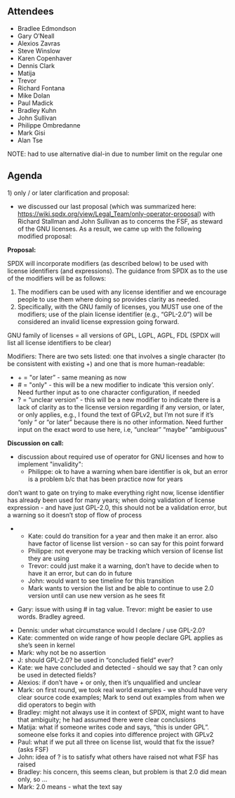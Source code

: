 ## Attendees

  - Bradlee Edmondson
  - Gary O’Neall
  - Alexios Zavras
  - Steve Winslow
  - Karen Copenhaver
  - Dennis Clark
  - Matija
  - Trevor
  - Richard Fontana
  - Mike Dolan
  - Paul Madick
  - Bradley Kuhn
  - John Sullivan
  - Philippe Ombredanne
  - Mark Gisi
  - Alan Tse

NOTE: had to use alternative dial-in due to number limit on the regular
one

## Agenda

1\) only / or later clarification and proposal:

  - we discussed our last proposal (which was summarized here:
    <https://wiki.spdx.org/view/Legal_Team/only-operator-proposal>) with
    Richard Stallman and John Sullivan as to concerns the FSF, as
    steward of the GNU licenses. As a result, we came up with the
    following modified proposal:

**Proposal:**

SPDX will incorporate modifiers (as described below) to be used with
license identifiers (and expressions). The guidance from SPDX as to the
use of the modifiers will be as follows:

1.  The modifiers can be used with any license identifier and we
    encourage people to use them where doing so provides clarity as
    needed.
2.  Specifically, with the GNU family of licenses, you MUST use one of
    the modifiers; use of the plain license identifier (e.g., “GPL-2.0”)
    will be considered an invalid license expression going forward.

GNU family of licenses = all versions of GPL, LGPL, AGPL, FDL (SPDX will
list all license identifiers to be clear)

Modifiers: There are two sets listed: one that involves a single
character (to be consistent with existing +) and one that is more
human-readable:

  - \+ = "or later” - same meaning as now
  - \# = "only" - this will be a new modifier to indicate ‘this version
    only’. Need further input as to one character configuration, if
    needed
  - ? = “unclear version” - this will be a new modifier to indicate
    there is a lack of clarity as to the license version regarding if
    any version, or later, or only applies, e.g., I found the text of
    GPLv2, but I’m not sure if it’s “only “ or “or later” because there
    is no other information. Need further input on the exact word to use
    here, i.e, “unclear” “maybe” “ambiguous"

**Discussion on call:**

  - discussion about required use of operator for GNU licenses and how
    to implement "invalidity":
      - Philippe: ok to have a warning when bare identifier is ok, but
        an error is a problem b/c that has been practice now for years

don’t want to gate on trying to make everything right now, license
identifier has already been used for many years; when doing validation
of license expression - and have just GPL-2.0, this should not be a
validation error, but a warning so it doesn’t stop of flow of process

  -   - Kate: could do transition for a year and then make it an error.
        also have factor of license list version - so can say for this
        point forward
      - Philippe: not everyone may be tracking which version of license
        list they are using
      - Trevor: could just make it a warning, don’t have to decide when
        to have it an error, but can do in future
      - John: would want to see timeline for this transition
      - Mark wants to version the list and be able to continue to use
        2.0 version until can use new version as he sees fit

  - Gary: issue with using \# in tag value. Trevor: might be easier to
    use words. Bradley agreed.

<!-- end list -->

  - Dennis: under what circumstance would I declare / use GPL-2.0?
  - Kate: commented on wide range of how people declare GPL applies as
    she’s seen in kernel
  - Mark: why not be no assertion
  - J: should GPL-2.0? be used in “concluded field” ever?
  - Kate: we have concluded and detected - should we say that ? can only
    be used in detected fields?
  - Alexios: if don’t have + or only, then it’s unqualified and unclear
  - Mark: on first round, we took real world examples - we should have
    very clear source code examples; Mark to send out examples from when
    we did operators to begin with
  - Bradley: might not always use it in context of SPDX, might want to
    have that ambiguity; he had assumed there were clear conclusions
  - Matija: what if someone writes code and says, “this is under GPL”.
    someone else forks it and copies into difference project with GPLv2
  - Paul: what if we put all three on license list, would that fix the
    issue? (asks FSF)
  - John: idea of ? is to satisfy what others have raised not what FSF
    has raised
  - Bradley: his concern, this seems clean, but problem is that 2.0 did
    mean only, so ...
  - Mark: 2.0 means - what the text say

